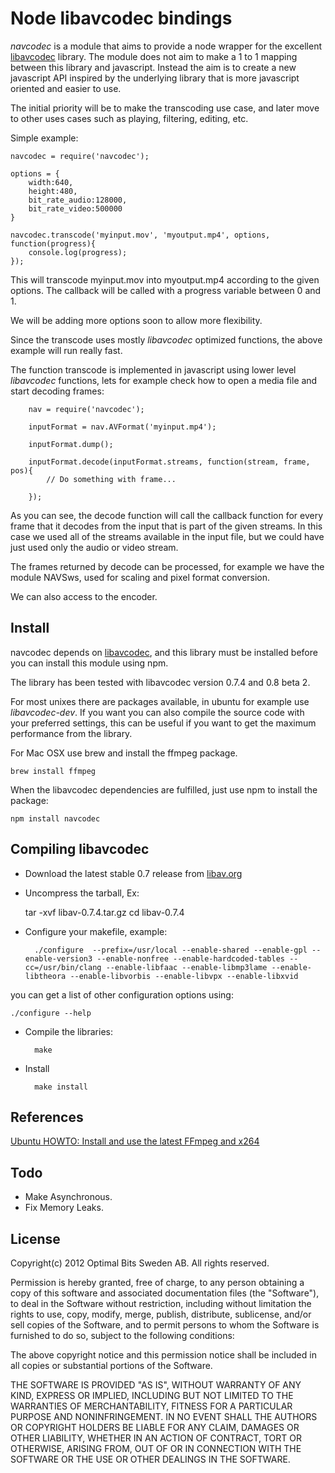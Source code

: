 
Node libavcodec bindings
=

*navcodec* is a module that aims to provide a node wrapper for the excellent [libavcodec](http://libav.org) library. The module does not aim to make a 1 to 1 mapping between this library and javascript. Instead the aim is to create a new javascript API inspired by the underlying library that is more javascript oriented and easier to use.

The initial priority will be to make the transcoding use case, and later move to other uses cases such as playing, filtering, editing, etc.

Simple example:

	navcodec = require('navcodec');

	options = {
		width:640,
		height:480,
		bit_rate_audio:128000,
		bit_rate_video:500000
	}

	navcodec.transcode('myinput.mov', 'myoutput.mp4', options, function(progress){
		console.log(progress);
	});

This will transcode myinput.mov into myoutput.mp4 according to the given options. The callback will be called with a progress variable between 0 and 1.

We will be adding more options soon to allow more flexibility.

Since the transcode uses mostly *libavcodec* optimized functions, the above example will run really fast.


The function transcode is implemented in javascript using lower level *libavcodec* functions, lets for example check how to open a media file and start decoding frames:

		nav = require('navcodec');

		inputFormat = nav.AVFormat('myinput.mp4');

		inputFormat.dump();

		inputFormat.decode(inputFormat.streams, function(stream, frame, pos){
			// Do something with frame...

		});

As you can see, the decode function will call the callback function for every frame that it decodes from the input that is part of the given streams. In this case we used all of the streams available in the input file, but we could have just used only the audio or video stream.

The frames returned by decode can be processed, for example we have the module NAVSws, used for scaling and pixel format conversion.

We can also access to the encoder. 


Install
-

navcodec depends on [libavcodec](http://libav.org), and this library
must be installed before you can install this module using npm. 

The library has been tested with libavcodec version 0.7.4 and 0.8 beta 2.

For most unixes there are packages available, in ubuntu for example use *libavcodec-dev*. If you want you can also compile the source code with your preferred settings, this can be useful if you want to get the maximum performance from the library.

For Mac OSX use brew and install the ffmpeg package.

	brew install ffmpeg

When the libavcodec dependencies are fulfilled, just use npm to install the package:

	npm install navcodec


  
Compiling libavcodec
-

- Download the latest stable 0.7 release from [libav.org](http://libav.org/download.html#release_0.7)

- Uncompress the tarball, Ex:
  
	tar -xvf libav-0.7.4.tar.gz
	cd libav-0.7.4
  
- Configure your makefile, example:

		./configure  --prefix=/usr/local --enable-shared --enable-gpl --enable-version3 --enable-nonfree --enable-hardcoded-tables --cc=/usr/bin/clang --enable-libfaac --enable-libmp3lame --enable-libtheora --enable-libvorbis --enable-libvpx --enable-libxvid
  
you can get a list of other configuration options using:

	./configure --help
  
- Compile the libraries:

		make
  
- Install


		make install

References
-

[Ubuntu HOWTO: Install and use the latest FFmpeg and x264](http://ubuntuforums.org/showthread.php?t=786095)


Todo
-

- Make Asynchronous.
- Fix Memory Leaks.

License
-

Copyright(c) 2012 Optimal Bits Sweden AB. All rights reserved.
 
Permission is hereby granted, free of charge, to any person obtaining a copy
of this software and associated documentation files (the "Software"), to
deal in the Software without restriction, including without limitation the
rights to use, copy, modify, merge, publish, distribute, sublicense, and/or
sell copies of the Software, and to permit persons to whom the Software is
furnished to do so, subject to the following conditions:

The above copyright notice and this permission notice shall be included in
all copies or substantial portions of the Software.

THE SOFTWARE IS PROVIDED "AS IS", WITHOUT WARRANTY OF ANY KIND, EXPRESS OR
IMPLIED, INCLUDING BUT NOT LIMITED TO THE WARRANTIES OF MERCHANTABILITY,
FITNESS FOR A PARTICULAR PURPOSE AND NONINFRINGEMENT. IN NO EVENT SHALL THE
AUTHORS OR COPYRIGHT HOLDERS BE LIABLE FOR ANY CLAIM, DAMAGES OR OTHER
LIABILITY, WHETHER IN AN ACTION OF CONTRACT, TORT OR OTHERWISE, ARISING
FROM, OUT OF OR IN CONNECTION WITH THE SOFTWARE OR THE USE OR OTHER DEALINGS
IN THE SOFTWARE.
 

